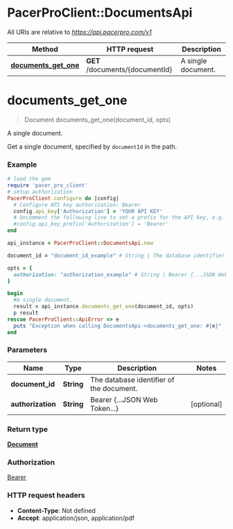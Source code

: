 # PacerProClient::DocumentsApi

All URIs are relative to *https://api.pacerpro.com/v1*

Method | HTTP request | Description
------------- | ------------- | -------------
[**documents_get_one**](DocumentsApi.md#documents_get_one) | **GET** /documents/{documentId} | A single document.


# **documents_get_one**
> Document documents_get_one(document_id, opts)

A single document.

Get a single document, specified by `documentId` in the path.

### Example
```ruby
# load the gem
require 'pacer_pro_client'
# setup authorization
PacerProClient.configure do |config|
  # Configure API key authorization: Bearer
  config.api_key['Authorization'] = 'YOUR API KEY'
  # Uncomment the following line to set a prefix for the API key, e.g. 'Bearer' (defaults to nil)
  #config.api_key_prefix['Authorization'] = 'Bearer'
end

api_instance = PacerProClient::DocumentsApi.new

document_id = "document_id_example" # String | The database identifier of the document.

opts = { 
  authorization: "authorization_example" # String | Bearer {...JSON Web Token...}
}

begin
  #A single document.
  result = api_instance.documents_get_one(document_id, opts)
  p result
rescue PacerProClient::ApiError => e
  puts "Exception when calling DocumentsApi->documents_get_one: #{e}"
end
```

### Parameters

Name | Type | Description  | Notes
------------- | ------------- | ------------- | -------------
 **document_id** | **String**| The database identifier of the document. | 
 **authorization** | **String**| Bearer {...JSON Web Token...} | [optional] 

### Return type

[**Document**](Document.md)

### Authorization

[Bearer](../README.md#Bearer)

### HTTP request headers

 - **Content-Type**: Not defined
 - **Accept**: application/json, application/pdf



